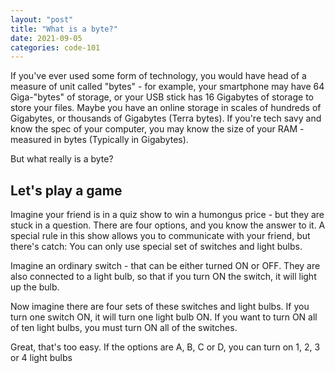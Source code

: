 ```yaml
---
layout: "post"
title: "What is a byte?"
date: 2021-09-05
categories: code-101
---
```


If you've ever used some form of technology, you would have head of a measure of unit called "bytes" - for example, your smartphone may have 64 Giga-"bytes" of storage, or your USB stick has 16 Gigabytes of storage to store your files. Maybe you have an online storage in scales of hundreds of Gigabytes, or thousands of Gigabytes (Terra bytes). If you're tech savy and know the spec of your computer, you may know the size of your RAM - measured in bytes (Typically in Gigabytes).

But what really is a byte? 

## Let's play a game

Imagine your friend is in a quiz show to win a humongus price - but they are stuck in a question. There are four options, and you know the answer to it. A special rule in this show allows you to communicate with your friend, but there's catch: You can only use special set of switches and light bulbs.

Imagine an ordinary switch - that can be either turned ON or OFF. They are also connected to a light bulb, so that if you turn ON the switch, it will light up the bulb.

Now imagine there are four sets of these switches and light bulbs. If you turn one switch ON, it will turn one light bulb ON. If you want to turn ON all of ten light bulbs, you must turn ON all of the switches.

Great, that's too easy. If the options are A, B, C or D, you can turn on 1, 2, 3 or 4 light bulbs 

<!-- ## Everything is 0's and 1's ...

Ok, I'm sure you've heard of this before. Everything is just 0's and 1's, and we're all in a simulation... Well you're about to find out what 0's and 1's really mean in the world of computing.

### 0's and 1's can be used to count numbers

Let's say we want to count 10 oranges. A normal person would count like this:

|One|Two|Three|Four|Five|Six|Seven|Eight|Nine|Ten|
|-|-|-|-|-|-|-|-|-|-|
|1|2|3|4|5|6|7|8|9|10|

Now I know this is weird, but if you include '0' as the first number, you can count 10 oranges like this:

|Zero|One|Two|Three|Four|Five|Six|Seven|Eight|Nine|
|-|-|-|-|-|-|-|-|-|-|
|0|1|2|3|4|5|6|7|8|9|

This way, you can say that a single digit can hold up to 10 numbers, that is 0~9.

Common sense? Now, imagine if you can only count up to 2 numbers in a single digit, that is 0 and 1. 

|Zero|One|
|-|-|
|0|1|

So how do we count more than 2? Well just like when we want to count more than 10 numbers, we add a second digit.

|Zero|One|Two|
|-|-|-|
|0|1|10|

Wow ok hold on. Did we just jump from one to ten? No, no we haven't. It might be better to represent it like this:

|Zero|One|Two|
|-|-|-|
|00|01|10|

If a single digit can only count up to "1". Let's go through this step by step: -->
